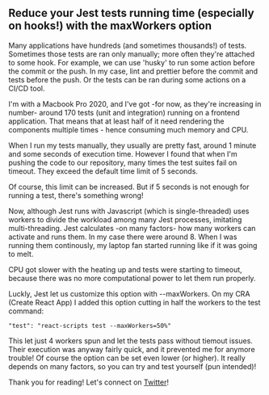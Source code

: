 ## Reduce your Jest tests running time (especially on hooks!) with the maxWorkers option

Many applications have hundreds (and sometimes thousands!) of tests. Sometimes those tests are ran only manually; more often they're attached to some hook. For example, we can use 'husky' to run some action before the commit or the push. In my case, lint and prettier before the commit and tests before the push.
Or the tests can be ran during some actions on a CI/CD tool.

I'm with a Macbook Pro 2020, and I've got -for now, as they're increasing in number- around 170 tests (unit and integration) running on a frontend application. That means that at least half of it need rendering the components multiple times - hence consuming much memory and CPU.

When I run my tests manually, they usually are pretty fast, around 1 minute and some seconds of execution time.
However I found that when I'm pushing the code to our repository, many times the test suites fail on timeout. They exceed the default time limit of 5 seconds.

Of course, this limit can be increased. But if 5 seconds is not enough for running a test, there's something wrong!

Now, although Jest runs with Javascript (which is single-threaded) uses workers to divide the workload among many Jest processes, imitating multi-threading.
Jest calculates -on many factors- how many workers can activate and runs them. In my case there were around 8. When I was running them continously, my laptop fan started running like if it was going to melt.

CPU got slower with the heating up and tests were starting to timeout, because there was no more computational power to let them run properly.

Luckly, Jest let us customize this option with --maxWorkers.
On my CRA (Create React App) I added this option cutting in half the workers to the test command:
```
"test": "react-scripts test --maxWorkers=50%"
```

This let just 4 workers spun and let the tests pass without tiemout issues. Their execution was anyway fairly quick, and it prevented me for anymore trouble! 
Of course the option can be set even lower (or higher). It really depends on many factors, so you can try and test yourself (pun intended)!

Thank you for reading! Let's connect on [Twitter](https://twitter.com/AlexBuaiscia)!
